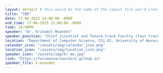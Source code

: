 ```yaml
---
layout: default # this would be the name of the layout file you'd create for events
title: "TBD"
date: 17-06-2025 14:00:00 -0000
end_time: 17-06-2025 15:00:00 -0000
time: 14:00PM
speaker: "Dr. Krikamol Muandet"
speaker_position: "Chief scientist and Tenure-track Faculty (fast track) at CISPA"
location: "Department of Computer Science, CS1.01, University of Warwick, Coventry, UK"
calendar_icon: "/assets/img/calendar_icon.png"
location_icon: "/assets/img/location_icon.png"
speaker_icon: "/assets/img/kr_mu.jpg"
link: "https://faiseminarswarwick.github.io"
speaker_file: k-muandet
---
```

